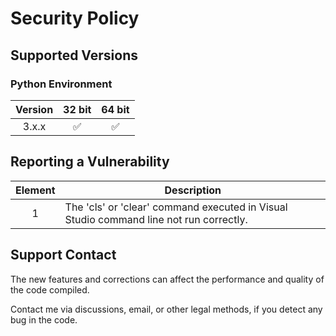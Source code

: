 # Security Policy

## Supported Versions

### Python Environment

| Version | 32 bit | 64 bit |
| :-------: | :------------------: | :------------------: |
| 3.x.x | :white_check_mark: | :white_check_mark: |

## Reporting a Vulnerability
 
| Element | Description          |
| :-------: | ------------------ |
| 1  | The 'cls' or 'clear' command executed in Visual Studio command line not run correctly. |

## Support Contact

The new features and corrections can affect the performance and quality of the code compiled.

Contact me via discussions, email, or other legal methods, if you detect any bug in the code.
